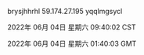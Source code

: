 brysjhhrhl 59.174.27.195 yqqlmgsycl

2022年 06月 04日 星期六 09:40:02 CST

2022年 06月 04日 星期六 01:40:03 GMT
